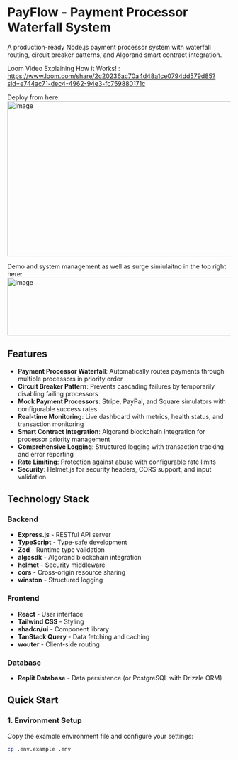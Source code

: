 # PayFlow - Payment Processor Waterfall System

A production-ready Node.js payment processor system with waterfall routing, circuit breaker patterns, and Algorand smart contract integration.

Loom Video Explaining How it Works! : https://www.loom.com/share/2c20236ac70a4d48a1ce0794dd579d85?sid=e744ac71-dec4-4962-94e3-fc759880171c

Deploy from here: <img width="546" height="350" alt="image" src="https://github.com/user-attachments/assets/851f9f20-24c8-4d4b-b423-4199bc5d2497" />

Demo and system management as well as surge simiulaitno in the top right here: <img width="790" height="130" alt="image" src="https://github.com/user-attachments/assets/b3ef156a-789b-4f59-abfe-6004edfd5e34" />



## Features

- **Payment Processor Waterfall**: Automatically routes payments through multiple processors in priority order
- **Circuit Breaker Pattern**: Prevents cascading failures by temporarily disabling failing processors
- **Mock Payment Processors**: Stripe, PayPal, and Square simulators with configurable success rates
- **Real-time Monitoring**: Live dashboard with metrics, health status, and transaction monitoring
- **Smart Contract Integration**: Algorand blockchain integration for processor priority management
- **Comprehensive Logging**: Structured logging with transaction tracking and error reporting
- **Rate Limiting**: Protection against abuse with configurable rate limits
- **Security**: Helmet.js for security headers, CORS support, and input validation

## Technology Stack

### Backend
- **Express.js** - RESTful API server
- **TypeScript** - Type-safe development
- **Zod** - Runtime type validation
- **algosdk** - Algorand blockchain integration
- **helmet** - Security middleware
- **cors** - Cross-origin resource sharing
- **winston** - Structured logging

### Frontend
- **React** - User interface
- **Tailwind CSS** - Styling
- **shadcn/ui** - Component library
- **TanStack Query** - Data fetching and caching
- **wouter** - Client-side routing

### Database
- **Replit Database** - Data persistence (or PostgreSQL with Drizzle ORM)

## Quick Start

### 1. Environment Setup

Copy the example environment file and configure your settings:

```bash
cp .env.example .env
